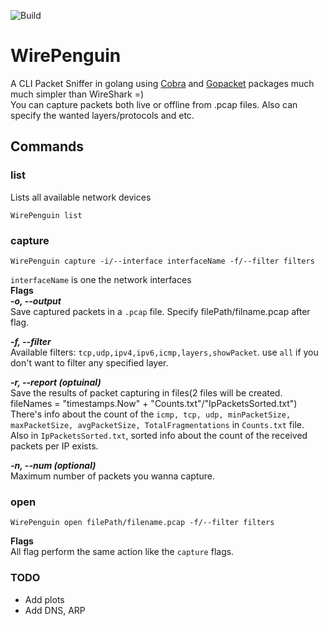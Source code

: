 ![Build](https://github.com/pwdz/WirePenguin/workflows/Build/badge.svg)
# WirePenguin
A CLI Packet Sniffer in golang using [Cobra](https://github.com/spf13/cobra) and [Gopacket](https://github.com/google/gopacket) packages much much simpler than WireShark =)  
You can capture packets both live or offline from .pcap files. Also can specify the wanted layers/protocols and etc.  

## Commands  

### list  
Lists all available network devices  
```
WirePenguin list
```  

### capture  
```
WirePenguin capture -i/--interface interfaceName -f/--filter filters
```  
`interfaceName` is one the network interfaces    
**Flags**  
***-o, --output***   
        Save captured packets in a `.pcap` file. Specify filePath/filname.pcap after flag.    
          
***-f, --filter***   
        Available filters: `tcp,udp,ipv4,ipv6,icmp,layers,showPacket`. use `all` if you don't want to filter any specified layer.  
          
***-r, --report  (optuinal)***   
        Save the results of packet capturing in files(2 files will be created. fileNames = "timestamps.Now" + "Counts.txt"/"IpPacketsSorted.txt")  
        There's info about the count of the `icmp, tcp, udp, minPacketSize, maxPacketSize, avgPacketSize, TotalFragmentations` in `Counts.txt` file.  
        Also in `IpPacketsSorted.txt`, sorted info about the count of the received packets per IP exists.   
          
***-n, --num (optional)***    
        Maximum number of packets you wanna capture.  
          
### open  
```
WirePenguin open filePath/filename.pcap -f/--filter filters
```  
**Flags**    
All flag perform the same action like the `capture` flags.

  
  ### TODO
  - Add plots
  - Add DNS, ARP
